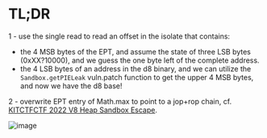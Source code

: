# TL;DR
1 - use the single read to read an offset in the isolate that contains:
- the 4 MSB bytes of the EPT, and assume the state of three LSB bytes (0xXX?10000), and we guess the one byte left of the complete address.
- the 4 LSB bytes of an address in the d8 binary, and we can utilize the `Sandbox.getPIELeak` vuln.patch function to get the upper 4 MSB bytes, and now we have the d8 base!

2 - overwrite EPT entry of Math.max to point to a jop+rop chain, cf. [KITCTFCTF 2022 V8 Heap Sandbox Escape](https://ju256.de/posts/kitctfctf22-date/).

![image](https://github.com/user-attachments/assets/08bfca57-d589-4052-97e8-ca70ca533529)
